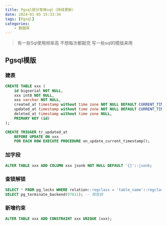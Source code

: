 ```yaml
---
title: Pgsql部分常用sql（持续更新）
date: 2024-01-05 15:33:34
tags: [Pgsql]
categories:
    - 数据库
---
```

> 有一些Sql使用频率高 不想每次都敲完 写一些sql的模版来用

## Pgsql模版

### 建表
```sql
CREATE TABLE xxx (
    id bigserial NOT NULL,
    xxx int8 NOT NULL,
    xxx varchar NOT NULL,
    created_at timestamp without time zone NOT NULL DEFAULT CURRENT_TIMESTAMP,
    updated_at timestamp without time zone NOT NULL DEFAULT CURRENT_TIMESTAMP,
    deleted_at timestamp without time zone NULL,
    PRIMARY KEY (id)
);

CREATE TRIGGER tr_updated_at
    BEFORE UPDATE ON xxx
    FOR EACH ROW EXECUTE PROCEDURE on_update_current_timestamp();
```

### 加字段
```sql
ALTER TABLE xxx ADD COLUMN xxx jsonb NOT NULL DEFAULT '{}'::jsonb;
```

### 查锁解锁
```sql
SELECT * FROM pg_locks WHERE relation::regclass = 'table_name'::regclass; -- 查锁
SELECT pg_terminate_backend(97811); -- 释放锁
```

### 新增约束
```sql
ALTER TABLE xxx ADD CONSTRAINT xxx UNIQUE (xxx);
```
